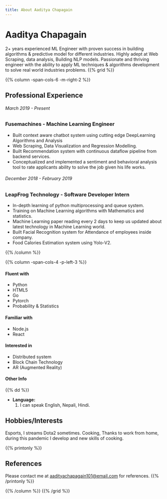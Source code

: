 ```yaml
---
title: About Aaditya Chapagain
---
```


# Aaditya Chapagain

2+ years experienced ML Engineer with proven success in building algorithms & predictive model for different industries. Highly adept at Web Scraping, data analysis, Building NLP models. Passionate and thriving engineer with the ability to apply ML techniques & algorithms development to solve real world industries problems.
{{% grid %}}

{{% column -span-cols-6 -m-right-2 %}}

## Professional Experience

###### _March 2019 - Present_

### Fusemachines - Machine Learning Engineer

- Built context aware chatbot system using cutting edge DeepLearning Algorithms and Analysis
- Web Scraping, Data Visualization and Regression Modelling.
- Built Recommendation system with continuous dataflow pipeline from backend services.
- Conceptualized and implemented a sentiment and behavioral analysis tool to rate applicants ability to solve the job given his life works.

###### _December 2018 - February 2019_

### LeapFrog Technology - Software Developer Intern

- In-depth learning of python multiprocessing and queue system.
- Training on Machine Learning algorithms with Mathematics and statistics.
- Machine Learning paper reading every 2 days to keep us updated about latest technology in Machine Learning world.
- Built Facial Recognition system for Attendance of employees inside company.
- Food Calories Estimation system using Yolo-V2.

{{% /column %}}

{{% column -span-cols-4 -p-left-3 %}}

#### Fluent with

- Python
- HTML5
- Go
- Pytorch
- Probability & Statistics

#### Familiar with

- Node.js
- React

#### Interested in

- Distributed system
- Block Chain Technology
- AR (Augmented Reality)

#### Other Info

{{% dd %}}

- **Language:**
  1. I can speak English, Nepali, Hindi.

## Hobbies/Interests

Esports, I streams Dota2 sometimes.
Cooking, Thanks to work from home, during this pandemic I develop and new skills of cooking.

{{% printonly %}}

## References

Please contact me at [aadityachapagain101@email.com](mailto:aadityachapagain101@email.com) for references.
{{% /printonly %}}

{{% /column %}}
{{% /grid %}}
